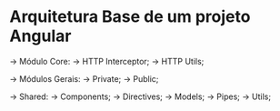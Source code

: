 # Arquitetura Base de um projeto Angular

-> Módulo Core: 
      -> HTTP Interceptor;
      -> HTTP Utils;
      
-> Módulos Gerais:
      -> Private;
      -> Public;
      
-> Shared:
      -> Components;
      -> Directives;
      -> Models;
      -> Pipes;
      -> Utils;
